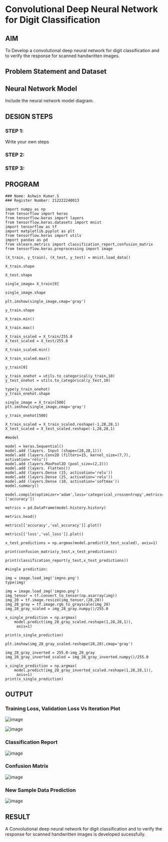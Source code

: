 # Convolutional Deep Neural Network for Digit Classification

## AIM

To Develop a convolutional deep neural network for digit classification and to verify the response for scanned handwritten images.

## Problem Statement and Dataset

## Neural Network Model

Include the neural network model diagram.

## DESIGN STEPS

### STEP 1:
Write your own steps

### STEP 2:

### STEP 3:


## PROGRAM

```
### Name: Ashwin Kumar.S
### Register Number: 212222240013
```
```
import numpy as np
from tensorflow import keras
from tensorflow.keras import layers
from tensorflow.keras.datasets import mnist
import tensorflow as tf
import matplotlib.pyplot as plt
from tensorflow.keras import utils
import pandas as pd
from sklearn.metrics import classification_report,confusion_matrix
from tensorflow.keras.preprocessing import image

(X_train, y_train), (X_test, y_test) = mnist.load_data()

X_train.shape

X_test.shape

single_image= X_train[0]

single_image.shape

plt.imshow(single_image,cmap='gray')

y_train.shape

X_train.min()

X_train.max()

X_train_scaled = X_train/255.0
X_test_scaled = X_test/255.0

X_train_scaled.min()

X_train_scaled.max()

y_train[0]

y_train_onehot = utils.to_categorical(y_train,10)
y_test_onehot = utils.to_categorical(y_test,10)

type(y_train_onehot)
y_train_onehot.shape

single_image = X_train[500]
plt.imshow(single_image,cmap='gray')

y_train_onehot[500]

X_train_scaled = X_train_scaled.reshape(-1,28,28,1)
X_test_scaled = X_test_scaled.reshape(-1,28,28,1)

#model

model = keras.Sequential()
model.add (layers. Input (shape=(28,28,1)))
model.add (layers.Conv2D (filters=15, kernel_size=(7,7), activation='relu'))
model.add (layers.MaxPool2D (pool_size=(2,2)))
model.add (layers. Flatten())
model.add (layers.Dense (15, activation='relu'))
model.add (layers.Dense (25, activation='relu'))
model.add (layers.Dense (10, activation='softmax'))
model.summary()

model.compile(optimizer='adam',loss='categorical_crossentropy',metrics=['accuracy'])

metrics = pd.DataFrame(model.history.history)

metrics.head()

metrics[['accuracy','val_accuracy']].plot()

metrics[['loss','val_loss']].plot()

x_test_predictions = np.argmax(model.predict(X_test_scaled), axis=1)

print(confusion_matrix(y_test,x_test_predictions))

print(classification_report(y_test,x_test_predictions))

#single prediction:

img = image.load_img('imgno.png')
type(img)

img = image.load_img('imgno.png')
img_tensor = tf.convert_to_tensor(np.asarray(img))
img_28 = tf.image.resize(img_tensor,(28,28))
img_28_gray = tf.image.rgb_to_grayscale(img_28)
img_28_gray_scaled = img_28_gray.numpy()/255.0

x_single_prediction = np.argmax(
    model.predict(img_28_gray_scaled.reshape(1,28,28,1)),
     axis=1)

print(x_single_prediction)

plt.imshow(img_28_gray_scaled.reshape(28,28),cmap='gray')

img_28_gray_inverted = 255.0-img_28_gray
img_28_gray_inverted_scaled = img_28_gray_inverted.numpy()/255.0

x_single_prediction = np.argmax(
    model.predict(img_28_gray_inverted_scaled.reshape(1,28,28,1)),
     axis=1)
print(x_single_prediction)

```

## OUTPUT

### Training Loss, Validation Loss Vs Iteration Plot

![image](https://github.com/Ashwinkumar-03/mnist-classification/assets/118663725/8ede88d8-d719-4097-a6f4-b9ddf711c0b7)

![image](https://github.com/Ashwinkumar-03/mnist-classification/assets/118663725/1f885126-fe70-4d3b-898b-4aea782e0968)

### Classification Report

![image](https://github.com/Ashwinkumar-03/mnist-classification/assets/118663725/2a23a66f-0ade-4381-9250-0b0ff20f4417)

### Confusion Matrix

![image](https://github.com/Ashwinkumar-03/mnist-classification/assets/118663725/54252cc7-66aa-458a-b44c-c9fa93b577ff)


### New Sample Data Prediction

![image](https://github.com/Ashwinkumar-03/mnist-classification/assets/118663725/f9de851c-009c-4705-84b8-126f12dd96c6)

## RESULT
A Convolutional deep neural network for digit classification and to verify the response for scanned handwritten images is developed sucessfully.

